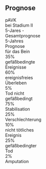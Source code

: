 ## Prognose

<div class="absolute text-center text-sm top-16 left-10">

  <div class="flex justify-around">
    <div class="ml-24 w-34 border-(white 2) rounded p-1">
      pAVK<br>bei Stadium II
    </div>
  </div>

  <div class="relative flex ml-44 mt-12">
    <div class="flex space-x-86">
      <div class="box pt-4 before:(line -skew-y-15 h1 w28 -top-6 left-28)" v-click="5">
        5-Jares -<br>Gesamtprognose
      </div>
      <div class="box before:(line skew-y-15 h1 w28 -top-6 left-98)" v-click="1">
        5-Jahres<br>Prognose<br>für das Bein
      </div>
    </div>
  </div>

  <div class="relative flex mt-12 ml-4">
    <div class="flex space-x-26">
      <div class="flex space-x-6">
        <div class="box highlight before:(line -skew-y-15 h1 w22 -top-7 left-22)" v-click="6">
          35%<br>gefäßbedingte<br>Ereignisse
        </div>
        <div class="box before:(line w-1 h-8 -top-10 left-56)" v-click="9">
          60%<br>ereignisfreies<br>Überleben
        </div>
        <div class="box before:(line skew-y-15 h1 w22 -top-7 left-70)" v-click="10">
          5%<br>Tod nicht<br>gefäßbedingt
        </div>
      </div>
      <div class="flex space-x-6">
        <div class="box pt-4 before:(line -skew-y-30 h1 w12 -top-7 left-156)"  v-click="2">
          75%<br>Stabilisation
        </div>
        <div class="box pt-4 before:(line skew-y-30 h1 w12 -top-7 left-185)"  v-click="3">
          25%<br>Verschlechterung
        </div>
      </div>
    </div>
  </div>

  <div class="relative flex justify-between mt-12 ml-4">
    <div class="flex space-x-6">
      <div class="box highlight before:(line w-1 h-8 -top-10 left-17)" v-click="7">
        10%<br>nicht tötliches<br>Ereignis
      </div>
      <div class="box highlight before:(line skew-y-20 h1 w18 -top-6 left-27)" v-click="8">
        25%<br>gefäßbedingter<br>Tod
      </div>
    </div>
    <div class="flex space-x-6">
      <div class="box pt-4 highlight before:(line w-1 h-8 -top-10 left-197)" v-click="4">
        2%<br>Amputation
      </div>
    </div>
  </div>
  
</div>

<style>
.slidev-vclick-current.highlight,.slidev-vclick-prior.highlight {
  border-color: red !important;
}
</style>
